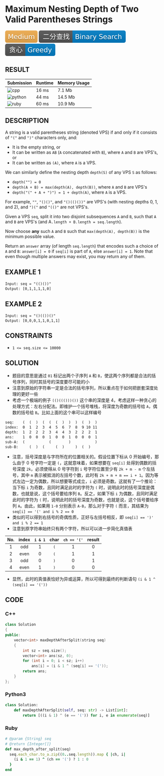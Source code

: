 # Maximum Nesting Depth of Two Valid Parentheses Strings

![Medium](../../materials/-Medium-f0ad4e.svg) ![Binary_Search](../../materials/二分查找-Binary_Search-007ec6.svg) ![Greedy](../../materials/贪心-Greedy-007ec6.svg)

## RESULT

| Submission                                                         | Runtime | Memory Usage |
| ------------------------------------------------------------------ | ------- | ------------ |
| ![cpp](https://img.shields.io/badge/leetcode1111-cpp-f34b7d.svg)   | 16 ms   | 7.1 Mb       |
| ![python](https://img.shields.io/badge/leetcode1111-py-3572A5.svg) | 44 ms   | 14.5 Mb      |
| ![ruby](https://img.shields.io/badge/leetcode1111-rb-701516.svg)   | 60 ms   | 10.9 Mb      |

## DESCRIPTION

A string is a valid parentheses string (denoted VPS) if and only if it consists of `"("` and `")"` characters only, and:

* It is the empty string, or
* It can be written as `AB` (`A` concatenated with `B`), where `A` and `B` are VPS's, or
* It can be written as `(A)`, where `A` is a VPS.

We can similarly define the nesting depth `depth(S)` of any VPS `S` as follows:

* `depth("") = 0`
* `depth(A + B) = max(depth(A), depth(B))`, where `A` and `B` are VPS's
* `depth("(" + A + ")") = 1 + depth(A)`, where `A` is a VPS.

For example, `""`, `"()()"`, and `"()(()())"` are VPS's (with nesting depths 0, 1, and 2), and `")("` and `"(()"` are not VPS's.

Given a VPS `seq`, split it into two disjoint subsequences `A` and `B`, such that `A` and `B` are VPS's (and A`.length + B.length = seq.length`).

Now choose **any** such `A` and `B` such that `max(depth(A), depth(B))` is the minimum possible value.

Return an `answer` array (of length `seq.length`) that encodes such a choice of `A` and `B`: `answer[i] = 0` if `seq[i]` is part of `A`, else `answer[i] = 1`. Note that even though multiple answers may exist, you may return any of them.

## EXAMPLE 1

```plain
Input: seq = "(()())"
Output: [0,1,1,1,1,0]
```

## EXAMPLE 2

```plain
Input: seq = "()(())()"
Output: [0,0,0,1,1,0,1,1]
```

## CONSTRAINTS

* `1 <= seq.size <= 10000`

## SOLUTION

* 题目的意思是通过 `01` 标记出两个子序列 `A` 和 `B`，使这两个序列都是合法的括号序列，同时其括号的深度要尽可能的小
* 注意到原始的字符串一定是合法的括号序列，所以重点在于如何把嵌套深度处理的更好一些
* 考虑一个极端的例子 `(()((()))())` 这个串的深度是 4，考虑这样一种贪心的处理方式：左右分配法。即维护一个括号堆栈，将深度为奇数的括号给 `A`，偶数的括号给 `B`。比如上面的这个串可以这样编号

```plain
seq:    (  (  )  (  (  (  )  )  )  (  )  )
index:  0  1  2  3  4  5  6  7  8  9 10 11
depth:  1  2  2  2  3  4  4  3  2  2  2  1
ans:    1  0  0  0  1  0  0  1  0  0  0  1
sub-A:  (           (        )           )
sub-B:     (  )  (     (  )     )  (  )
```

* 注意，括号深度是与字符所在的位置相关的。假设位置下标从 0 开始编号，那么由于 0 号字符一定是 `(`，这就意味着，如果想要在 `seq[i]` 处得到偶数的括号深度 `2k`，必须使得从 0 号字符到 `i` 号字符位置至少有 `2k + m - m` 个左括号，其中 `m` 表示被抵消的左括号个数，此时有 `2k + m + m == i + 1`。因为等式左边一定为偶数，所以想要等式成立，`i` 必须是奇数。这就有了一个推论：当下标 `i` 为奇数，且同时满足此时的字符为 `(` 时，说明此时的括号深度是偶数，也就是说，这个括号要给序列 `B`。反之，如果下标 `i` 为偶数，且同时满足此时的字符为 `(` 时，说明此时的括号深度为奇数，也就是说，这个括号要给序列 `A`。由此，如果用 `1-0` 分别表示 `A-B`，那么对于字符 `(` 而言，其结果为 `seq[i] == '(' and i % 2 == 0`
* 类似的可以得到右括号的奇偶性质，正好与左括号相反，即 `seq[i] == ')' and i % 2 == 1`
* 注意到原字符串始终只有两个字符，所以可以进一步简化真值表

|  No.  | index | `i & 1` | char  | `ch == '('` | result |
| :---: | :---: | :-----: | :---: | :---------: | :----: |
|   1   |  odd  |    1    |  `(`  |      1      |   0    |
|   2   | even  |    0    |  `(`  |      1      |   1    |
|   3   |  odd  |    0    |  `)`  |      0      |   1    |
|   4   | even  |    1    |  `)`  |      0      |   0    |

* 显然，此时的真值表恰好为异或运算，所以可得到最终的判断语句 `(i & 1 ^ (seq[i] == '('))`

## CODE

### C++

```cpp
class Solution
{
public:
    vector<int> maxDepthAfterSplit(string seq)
    {
        int sz = seq.size();
        vector<int> ans(sz, 0);
        for (int i = 0; i < sz; i++)
            ans[i] = (i & 1 ^ (seq[i] == '('));
        return ans;
    }
};
```

### Python3

```python
class Solution:
    def maxDepthAfterSplit(self, seq: str) -> List[int]:
        return [((i & 1) ^ (e == '(')) for i, e in enumerate(seq)]
```

### Ruby

```ruby
# @param {String} seq
# @return {Integer[]}
def max_depth_after_split(seq)
  seq.each_char.to_a.zip((0..seq.length)).map { |ch, i|
    (i & 1 == 1) ^ (ch == '(') ? 1 : 0
  }
end
```

